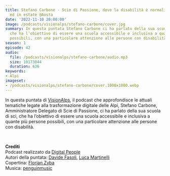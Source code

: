 ```yaml
---
title: Stefano Carbone - Scie di Passione, dove la disabilità è normalità, in inverno
  ed in estate @Aosta
date: '2022-11-10 20:00:00'
image: /podcasts/visionalps/stefano-carbone/cover.jpg
summary: In questa puntata Stefano Carbone ci ha parlato della sua scuola di sci,
  che ha l’obiettivo di essere una scuola accessibile e inclusiva a quante più persone
  possibili, con una particolare attenzione alle persone con disabilità.
season: 1
episode: 42
audio:
  file: /podcasts/visionalps/stefano-carbone/audio.mp3
  size: 10173044
  duration: 636
keywords:
- Alpi
imageset:
- /podcasts/visionalps/stefano-carbone/cover.1000x1000.webp
---
```


In questa puntata di [VisionAlps](https://www.visionalps.com/), il podcast che approfondisce le attuali tematiche legate alla trasformazione digitale delle Alpi, Stefano Carbone, Amministratore Delegato di Scie di Passione, ci ha parlato della sua scuola di sci, che ha l’obiettivo di essere una scuola accessibile e inclusiva a quante più persone possibili, con una particolare attenzione alle persone con disabilità.

<br>

**Crediti**<br>
Podcast realizzato da [Digital People](https://w3id.org/digitalpeople)<br>
Autori della puntata: [Davide Fasoli](https://www.linkedin.com/in/davide-fasoli-2b3246179/), [Luca Martinelli](https://www.linkedin.com/in/luca-martinelli/)<br>
Copertina: [Florian Zyba](https://www.linkedin.com/in/florian-zyba/)<br>
Musica: [penguinmusic](https://pixabay.com/users/penguinmusic-24940186/)
